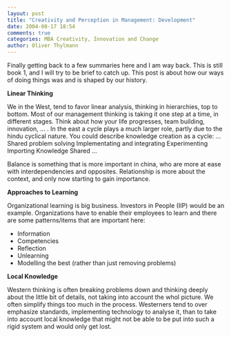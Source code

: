 ```yaml
---
layout: post
title: "Creativity and Perception in Management: Development"
date: 2004-08-17 18:54
comments: true
categories: MBA Creativity, Innovation and Change
author: Oliver Thylmann
---
```



Finally getting back to a few summaries here and I am way back. This is still book 1, and I will try to be brief to catch up. This post is about how our ways of doing things was and is shaped by our history.





**Linear Thinking**

We in the West, tend to favor linear analysis, thinking in hierarchies, top to bottom. Most of our management thinking is taking it one step at a time, in different stages. Think about how your life progresses, team building, innovation, ... . In the east a cycle plays a much larger role, partly due to the hindu cyclical nature. You could describe knowledge creation as a cycle:
...  Shared problem solving  Implementating and integrating  Experimenting  Importing Knowledge  Shared ...

Balance is something that is more important in china, who are more at ease with interdependencies and opposites. Relationship is more about the context, and only now starting to gain importance.

**Approaches to Learning**

Organizational learning is big business. Investors in People (IIP) would be an example. Organizations have to enable their employees to learn and there are some patterns/items that are important here:
- Information
- Competencies
- Reflection
- Unlearning
- Modelling the best (rather than just removing problems)

**Local Knowledge**

Western thinking is often breaking problems down and thinking deeply about the little bit of details, not taking into account the whol picture. We often simplify things too much in the process. Westerners tend to over emphasize standards, implementing technology to analyse it, than to take into account local knowledge that might not be able to be put into such a rigid system and would only get lost.



